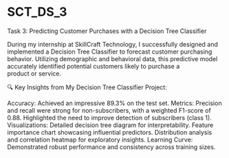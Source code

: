 # SCT_DS_3

Task 3: Predicting Customer Purchases with a Decision Tree Classifier

During my internship at SkillCraft Technology, I successfully designed and implemented a Decision Tree Classifier to forecast customer purchasing behavior. Utilizing demographic and behavioral data, this predictive model accurately identified potential customers likely to purchase a product or service.

🔍 Key Insights from My Decision Tree Classifier Project:

Accuracy: Achieved an impressive 89.3% on the test set.
Metrics:
Precision and recall were strong for non-subscribers, with a weighted F1-score of 0.88.
Highlighted the need to improve detection of subscribers (class 1).
Visualizations:
Detailed decision tree diagram for interpretability.
Feature importance chart showcasing influential predictors.
Distribution analysis and correlation heatmap for exploratory insights.
Learning Curve: Demonstrated robust performance and consistency across training sizes.
